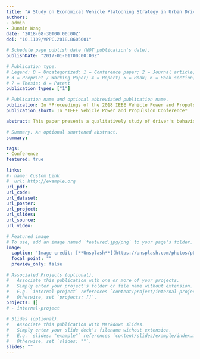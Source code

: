 ```yaml
---
title: "A Study on Economical Vehicle Platooning Strategy in Urban Driving Scenarios"
authors:
- admin
- Junmin Wang
date: "2018-08-30T00:00:00Z"
doi: "10.1109/VPPC.2018.8605001"

# Schedule page publish date (NOT publication's date).
publishDate: "2017-01-01T00:00:00Z"

# Publication type.
# Legend: 0 = Uncategorized; 1 = Conference paper; 2 = Journal article;
# 3 = Preprint / Working Paper; 4 = Report; 5 = Book; 6 = Book section;
# 7 = Thesis; 8 = Patent
publication_types: ["1"]

# Publication name and optional abbreviated publication name.
publication: In *Proceedings of the 2018 IEEE Vehicle Power and Propulsion Conference*
publication_short: In *IEEE Vehicle Power and Propulsion Conference*

abstract: This paper presents a qualitatively study of driver's behavior impacts on the fuel consumption and travel time of vehicle platooning system under urban driving scenarios. Vehicle platooning is proven advantageous in improving traffic flow, safety, energy efficiency and emission performance. To design effective platooning strategy, a better understanding of how each driver's behavior influences the overall platoon fuel and time cost will be helpful. An integrated microscopic traffic model with fuel consumption estimation is developed to simulate urban traffic. Each driver's behavior is categorically depicted by personalized parameters in the model. Through extensive Monte Carlo simulations, a strong correlation result is found between maximum acceleration of leading car and travel time, fuel consumption, monetized cost of the platoon, respectively. The relationship is further described by a first-order rational model with reasonably well goodness of fit.

# Summary. An optional shortened abstract.
summary:

tags:
- Conference
featured: true

links:
#- name: Custom Link
#  url: http://example.org
url_pdf:
url_code:
url_dataset:
url_poster:
url_project:
url_slides:
url_source:
url_video:

# Featured image
# To use, add an image named `featured.jpg/png` to your page's folder.
image:
  caption: 'Image credit: [**Unsplash**](https://unsplash.com/photos/pLCdAaMFLTE)'
  focal_point: ""
  preview_only: false

# Associated Projects (optional).
#   Associate this publication with one or more of your projects.
#   Simply enter your project's folder or file name without extension.
#   E.g. `internal-project` references `content/project/internal-project/index.md`.
#   Otherwise, set `projects: []`.
projects: []
# - internal-project

# Slides (optional).
#   Associate this publication with Markdown slides.
#   Simply enter your slide deck's filename without extension.
#   E.g. `slides: "example"` references `content/slides/example/index.md`.
#   Otherwise, set `slides: ""`.
slides: ""
---
```

